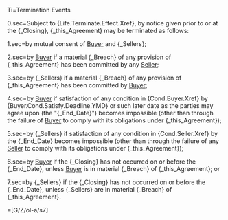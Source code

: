 Ti=Termination Events

0.sec=Subject to {Life.Terminate.Effect.Xref}, by notice given prior to or at the {_Closing}, {_this_Agreement} may be terminated as follows:

1.sec=by mutual consent of <a href="#SPA.Def.Buyer.Def" class="definedterm">Buyer</a> and {_Sellers};

2.sec=by <a href="#SPA.Def.Buyer.Def" class="definedterm">Buyer</a> if a material {_Breach} of any provision of {_this_Agreement} has been committed by any <a href="#SPA.Def.Seller(s).Def" class="definedterm">Seller</a>;

3.sec=by {_Sellers} if a material {_Breach} of any provision of {_this_Agreement} has been committed by <a href="#SPA.Def.Buyer.Def" class="definedterm">Buyer</a>;

4.sec=by <a href="#SPA.Def.Buyer.Def" class="definedterm">Buyer</a> if satisfaction of any condition in {Cond.Buyer.Xref} by {Buyer.Cond.Satisfy.Deadline.YMD} or such later date as the parties may agree upon (the "{_End_Date}") becomes impossible (other than through the failure of <a href="#SPA.Def.Buyer.Def" class="definedterm">Buyer</a> to comply with its obligations under {_this_Agreement});

5.sec=by {_Sellers} if satisfaction of any condition in {Cond.Seller.Xref} by the {_End_Date} becomes impossible (other than through the failure of any <a href="#SPA.Def.Seller(s).Def" class="definedterm">Seller</a> to comply with its obligations under {_this_Agreement});

6.sec=by <a href="#SPA.Def.Buyer.Def" class="definedterm">Buyer</a> if the {_Closing} has not occurred on or before the {_End_Date}, unless <a href="#SPA.Def.Buyer.Def" class="definedterm">Buyer</a> is in material {_Breach} of {_this_Agreement}; or

7.sec=by {_Sellers} if the {_Closing} has not occurred on or before the {_End_Date}, unless {_Sellers} are in material {_Breach} of {_this_Agreement}.

=[G/Z/ol-a/s7]
